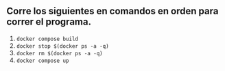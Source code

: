 ## Corre los siguientes en comandos en orden para correr el programa.

1. `docker compose build`
2. `docker stop $(docker ps -a -q)`
3. `docker rm $(docker ps -a -q)`
4. `docker compose up`
